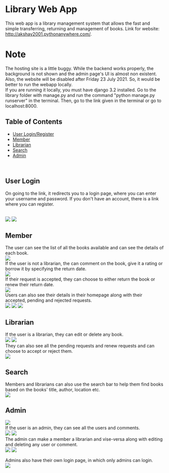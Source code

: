 # Library Web App

This web app is a library management system that allows the fast and simple transferring, returning and management of books. Link for website: http://akshay2001.pythonanywhere.com/.
<br/>
# Note
The hosting site is a little buggy. While the backend works properly, the background is not shown and the admin page's UI is almost non existent. Also, the website will be disabled after Friday 23 July 2021. So, it would be better to run the webapp locally.</br>
If you are running it locally, you must have django 3.2 installed. Go to the library folder with manage.py and run the command "python manage.py runserver" in the terminal. Then, go to the link given in the terminal or go to localhost:8000.
<br/>

## Table of Contents  
 - [User Login/Register](#user-login)  
 - [Member](#member)
 - [Librarian](#librarian)
 - [Search](#search)  
 - [Admin](#admin)

<br/>
<a name="user-login"/>

## User Login
On going to the link, it redirects you to a login page, where you can enter your username and password. If you don't have an account, there is a link where you can register.

<br/>
<img src="pics/login.PNG">
<img src="pics/register.PNG"> 
<br/>
<a name="member"/>

## Member

The user can see the list of all the books available and can see the details of each book.
<br/>
<img src="pics/books_member.PNG">
<br/>
If the user is not a librarian, the can comment on the book, give it a rating or borrow it by specifying the return date. 
<br/>
<img src="pics/book_page_member.PNG">
<br/>
If their request is accepted, they can choose to either return the book or renew their return date.
<br/>
<img src="pics/borrowed_member.PNG">
<br/>
Users can also see their details in their homepage along with their accepted, pending and rejected requests.
<br/>
<img src="pics/my_books.PNG">
<img src="pics/pending_request.PNG">
<img src="pics/rejected_requests.PNG">
<br/>
<a name="librarian"/>

## Librarian
If the user is a librarian, they can edit or delete any book. 
<br/>
<img src="pics/book_page_librarian.PNG">
<img src="pics/edit_book.PNG">
<br/>
They can also see all the pending requests and renew requests and can choose to accept or reject them.
<br/>
<img src="pics/requests_librarian.PNG">
<br/>
<a name="search"/>


## Search

Members and librarians can also use the search bar to help them find books based on the books' title, author, location etc.
<br/>
<img src="pics/search.PNG">
<br/>
<a name="admin"/>


## Admin
<img src="pics/admin_page.PNG">
<br/>
If the user is an admin, they can see all the users and comments. 
<br/>
<img src="pics/users.PNG">
<img src="pics/comments.PNG">
<br/>
The admin can make a member a librarian and vise-versa along with editing and deleting any user or comment.
<br/>
<img src="pics/edit_users.PNG">
<img src="pics/edit_comment.PNG">
<br/>

Admins also have their own login page, in which only admins can login.
<br/>
<img src="pics/admin_login.PNG">


